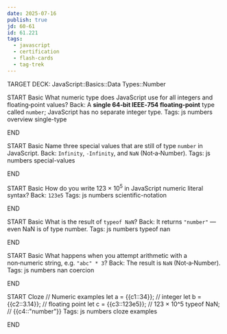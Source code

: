 ```yaml
---
date: 2025-07-16
publish: true
jd: 60-61
id: 61.221
tags:
  - javascript
  - certification
  - flash-cards
  - tag-trek
---
```


TARGET DECK: JavaScript::Basics::Data Types::Number

START
Basic
What numeric type does JavaScript use for all integers and floating‑point values?
Back: A **single 64‑bit IEEE‑754 floating‑point** type called <code>number</code>; JavaScript has no separate integer type.
Tags: js numbers overview single-type
<!--ID: 1752716365479-->
END

START
Basic
Name three special values that are still of type <code>number</code> in JavaScript.
Back: <code>Infinity</code>, <code>-Infinity</code>, and <code>NaN</code> (Not‑a‑Number).
Tags: js numbers special-values
<!--ID: 1752716365481-->
END

START
Basic
How do you write 123 × 10<sup>5</sup> in JavaScript numeric literal syntax?
Back: <code>123e5</code>
Tags: js numbers scientific-notation
<!--ID: 1752716365484-->
END

START
Basic
What is the result of <code>typeof NaN</code>?
Back: It returns <code>"number"</code> — even NaN is of type number.
Tags: js numbers typeof nan
<!--ID: 1752716365486-->
END

START
Basic
What happens when you attempt arithmetic with a non‑numeric string, e.g. <code>"abc" * 3</code>?
Back: The result is <code>NaN</code> (Not‑a‑Number).
Tags: js numbers nan coercion
<!--ID: 1752716365487-->
END

START
Cloze
// Numeric examples
let a = {{c1::34}};          // integer
let b = {{c2::3.14}};        // floating point
let c = {{c3::123e5}};       // 123 × 10^5
typeof NaN; // {{c4::"number"}}
Tags: js numbers cloze examples
<!--ID: 1752716365489-->
END
